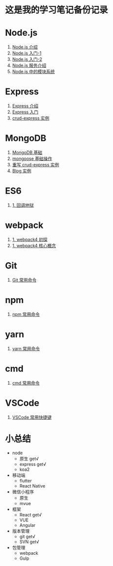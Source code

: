 # 这是我的学习笔记备份记录

# Node.js

1. [Node.js 介绍](/Node.js/Basic/1.%20Node.js%20介绍.md)
2. [Node.js 入门-1](/Node.js/Basic/2.%20Node.js%20入门-1.md) 
3. [Node.js 入门-2](/Node.js/Basic/3.%20Node.js%20入门-2.md) 
4. [Node.js 服务介绍](/Node.js/Basic/4.%20Node.js%20服务介绍.md) 
5. [Node.js 中的模块系统](/Node.js/Basic/5.%20Node.js%20中的模块系统.md)

# Express

1. [Express 介绍](/Express/notes/1.%20Express%20介绍.md) 
2. [Express 入门](/Express/notes/2.%20Express%20%20入门.md)
3. [crud-express 实例](/Express/notes/3.%20crud-express%20实例.md)

# MongoDB

1. [MongoDB 基础](/MongoDB/notes/1.%20MongoDB%20基础.md)
2. [mongoose 基础操作](/MongoDB/notes/2.%20mongoose%20基础操作.md)
3. [重写 crud-express 实例](/MongoDB/notes/3.%20重写%20crud-express%20实例.md)
4. [Blog 实例](/Express/notes/4.%20blog%20实例.md)

# ES6

1. [1. 回调地狱](ES6/Notes/1.%20回调地狱.md)

# webpack

1. [1. webpack4 初探](/webpack/notes/1.%20webpack4%20初探.md)
2. [1. webpack4 核心概念](/webpack/notes/2.%20webpack4%20的核心概念.md)

# Git

1. [Git 常用命令](Git/1.%20Git%20常用指令.md)

# npm

1. [npm 常用命令](npm/1.%20npm%20常用指令.md)

# yarn

1. [yarn 常用命令](yarn/1.%20yarn%20常用指令.md)

# cmd

1. [cmd 常用命令](cmd/1.%20cmd%20常用命令.md)

# VSCode

1. [VSCode 常用快捷键](vs%20code/1.%20常用快捷键.md)

# 小总结

- node 
  - 原生 get√
  - express get√
  - koa2
- 移动端
  - flutter
  - React Native
- 微信小程序
  - 原生
  - mvue
- 框架
  - React get√
  - VUE
  - Angular
- 版本管理
  - git get√
  - SVN get√
- 包管理
  - webpack 
  - Gulp